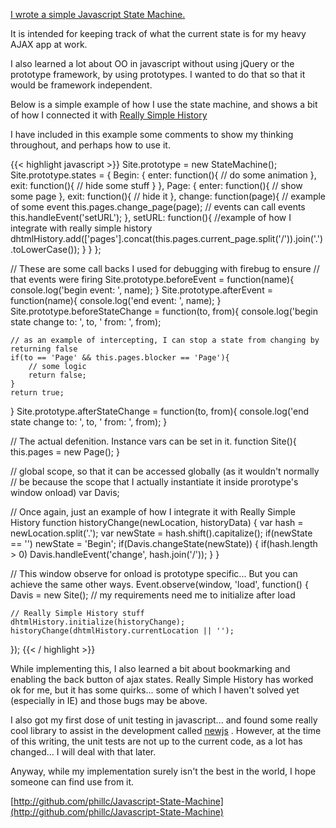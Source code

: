 
[I wrote a simple Javascript State Machine.](http://github.com/phillc/Javascript-State-Machine)

It is intended for keeping track of what the current state is for my heavy AJAX app at work.

I also learned a lot about OO in javascript without using jQuery or the prototype framework, by using prototypes. I wanted to do that so that it would be framework independent.

Below is a simple example of how I use the state machine, and shows a bit of how I connected it with [Really Simple History](http://code.google.com/p/reallysimplehistory/)


I have included in this example some comments to show my thinking throughout, and perhaps how to use it.

{{< highlight javascript >}}
Site.prototype = new StateMachine();
Site.prototype.states = {
    Begin: {
        enter: function(){
            // do some animation
        },
        exit: function(){
            // hide some stuff
        }
    },
    Page: {
        enter: function(){
            // show some page
        },
        exit: function(){
            // hide it
        },
        change: function(page){
            // example of some event
            this.pages.change_page(page);
            // events can call events
            this.handleEvent('setURL');
        },
        setURL: function(){
            //example of how I integrate with really simple history
            dhtmlHistory.add(['pages'].concat(this.pages.current_page.split('/')).join('.').toLowerCase());
        }
    }
};

// These are some call backs I used for debugging with firebug to ensure
// that events were firing
Site.prototype.beforeEvent = function(name){
    console.log('begin event: ', name);
}
Site.prototype.afterEvent = function(name){
    console.log('end event: ', name);
}
Site.prototype.beforeStateChange = function(to, from){
    console.log('begin state change to: ', to, ' from: ', from);

    // as an example of intercepting, I can stop a state from changing by returning false
    if(to == 'Page' && this.pages.blocker == 'Page'){
        // some logic
        return false;
    }
    return true;
}
Site.prototype.afterStateChange = function(to, from){
    console.log('end state change to: ', to, ' from: ', from);
}

// The actual defenition. Instance vars can be set in it.
function Site(){
    this.pages = new Page();
}

// global scope, so that it can be accessed globally (as it wouldn't normally
// be because the scope that I actually instantiate it inside prorotype's window onload)
var Davis; 


// Once again, just an example of how I integrate it with Really Simple History
function historyChange(newLocation, historyData) {
    var hash = newLocation.split('.');
    var newState = hash.shift().capitalize();
    if(newState == '') newState = 'Begin';
    if(Davis.changeState(newState))
    {
        if(hash.length > 0) Davis.handleEvent('change', hash.join('/'));
    }
}

// This window observe for onload is prototype specific... But you can achieve the same other ways.
Event.observe(window, 'load', function() {
    Davis = new Site(); // my requirements need me to initialize after load

    // Really Simple History stuff
    dhtmlHistory.initialize(historyChange);
    historyChange(dhtmlHistory.currentLocation || '');
});
{{< / highlight >}}

While implementing this, I also learned a bit about bookmarking and enabling the back button of ajax states. Really Simple History has worked ok for me, but it has some quirks... some of which I haven't solved yet (especially in IE) and those bugs may be above.

I also got my first dose of unit testing in javascript... and found some really cool library to assist in the development called [newjs](http://newjs.rubyforge.org/) . However, at the time of this writing, the unit tests are not up to the current code, as a lot has changed... I will deal with that later.

Anyway, while my implementation surely isn't the best in the world, I hope someone can find use from it.

[http://github.com/phillc/Javascript-State-Machine](http://github.com/phillc/Javascript-State-Machine)

